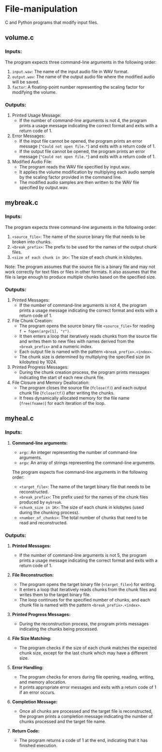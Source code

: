 # File-manipulation
C and Python programs that modify input files.

## volume.c

###  Inputs:
The program expects three command-line arguments in the following order:
   1. ```input.wav```: The name of the input audio file in WAV format.
   2. ```output.wav```: The name of the output audio file where the modified audio will be saved.
   3. ```factor```: A floating-point number representing the scaling factor for modifying the volume.
      
###  Outputs:
1. Printed Usage Message:
   - If the number of command-line arguments is not 4, the program prints a usage message indicating the correct format and exits with a return code of 1.
2. Error Messages:
   - If the input file cannot be opened, the program prints an error message (```"Could not open file."```) and exits with a return code of 1.
   - If the output file cannot be opened, the program prints an error message (```"Could not open file."```) and exits with a return code of 1.
3. Modified Audio File:
   - The program reads the WAV file specified by input.wav.
   - It applies the volume modification by multiplying each audio sample by the scaling factor provided in the command line.
   - The modified audio samples are then written to the WAV file specified by output.wav.

## mybreak.c

### Inputs:
The program expects three command-line arguments in the following order:
   1. ```<source_file>```: The name of the source binary file that needs to be broken into chunks.
   2. ```<break_prefix>```: The prefix to be used for the names of the output chunk files.
   3. ```<size of each chunk in 1K>```: The size of each chunk in kilobytes.

   Note: The program assumes that the source file is a binary file and may not work correctly for text files or files in other formats. It also assumes that the file is large enough to produce multiple chunks based on the specified size.

### Outputs:
1. Printed Messages:
   - If the number of command-line arguments is not 4, the program prints a usage message indicating the correct format and exits with a    return code of 1.
2. File Chunk Creation:
   - The program opens the source binary file ```<source_file>``` for reading ```f = fopen(argv[1], "r")```.
   - It then enters a loop that iteratively reads chunks from the source file and writes them to new files with names derived from the       ```<break_prefix>``` and a numeric index.
   - Each output file is named with the pattern ```<break_prefix>.<index>```.
   - The chunk size is determined by multiplying the specified size (in kilobytes) by 1024.
3. Printed Progress Messages:
   - During the chunk creation process, the program prints messages indicating the start of each new chunk file.
4. File Closure and Memory Deallocation:
   - The program closes the source file (```fclose(f)```) and each output chunk file (```fclose(tf)```) after writing the chunks.
   - It frees dynamically allocated memory for the file name (```free(fname)```) for each iteration of the loop.

## myheal.c 

### Inputs:

1. **Command-line arguments:**
   - `argc`: An integer representing the number of command-line arguments.
   - `argv`: An array of strings representing the command-line arguments.

   The program expects five command-line arguments in the following order:
   - `<target_file>`: The name of the target binary file that needs to be reconstructed.
   - `<break_prefix>`: The prefix used for the names of the chunk files produced by `mybreak`.
   - `<chunk_size in 1K>`: The size of each chunk in kilobytes (used during the chunking process).
   - `<number_of_chunks>`: The total number of chunks that need to be read and reconstructed.

### Outputs:

1. **Printed Messages:**
   - If the number of command-line arguments is not 5, the program prints a usage message indicating the correct format and exits with a return code of 1.

2. **File Reconstruction:**
   - The program opens the target binary file (`<target_file>`) for writing.
   - It enters a loop that iteratively reads chunks from the chunk files and writes them to the target binary file.
   - The loop continues for the specified number of chunks, and each chunk file is named with the pattern `<break_prefix>.<index>`.

3. **Printed Progress Messages:**
   - During the reconstruction process, the program prints messages indicating the chunks being processed.

4. **File Size Matching:**
   - The program checks if the size of each chunk matches the expected chunk size, except for the last chunk which may have a different size.

5. **Error Handling:**
   - The program checks for errors during file opening, reading, writing, and memory allocation.
   - It prints appropriate error messages and exits with a return code of 1 if an error occurs.

6. **Completion Message:**
   - Once all chunks are processed and the target file is reconstructed, the program prints a completion message indicating the number of chunks processed and the target file name.

7. **Return Code:**
   - The program returns a code of 1 at the end, indicating that it has finished execution.


